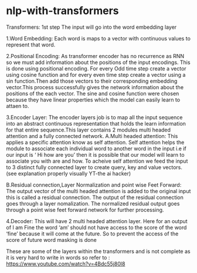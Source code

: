 # nlp-with-transformers
Transformers:
1st step
The input will go into the word embedding layer

1.Word Embedding:
Each word is maps to a vector with continuous values to represent that word. 

2.Positional Encoding:
As transformer encoder has no recurrence as RNN so we must add information about the positions of the input encodings.
This is done using positional encoding. For every Odd time step create a vector using cosine function and for every even time step create a 
vector using a sin function.Then add those vectors to their corresponding embedding vector.This process successfully gives the network information 
about the positions of the each vector. The sine and cosine function were chosen because they have linear properties which the model can easily
learn to attaen to.

3.Encoder Layer:
The encoder layers job is to map all the input sequence into an abstract continuous representation that holds the learn information
for that entire sequence.This layer contains 2 modules multi headed attention and a fully connected network.
A.Multi headed attention: This applies a specific attention know as self attention.
Self attention helps the module to associate each individual word to another word in the input 
i.e if our input is ‘ Hi how are you’ then it is possible that our model will learn to associate you with are and how.
To acheive self attention we feed the input to 3 distinct fully connected layer to create query, key and value vectors.
(see explanation properly visually YT-the ai hacker)

B.Residual connection,Layer Normalization and point wise Feet Forward:
The output vector of the multi headed attention  is added to the original input this is called a residual connection.
The output of the residual connection goes through a layer nomalization. 
The normalized residual output goes through a point wise feet forward network for further processing.

4.Decoder: This will have 2 multi headed attention layer. 
Here for an output of I am Fine the word ‘am’ should not have access to the score of the word ‘fine’ because it will come at the future. 
So to prevent the access of the score of future word masking is done 

These are some of the layers within the transformers and is not complete as it is very hard to write in words so refer to :
https://www.youtube.com/watch?v=4Bdc55j80l8
